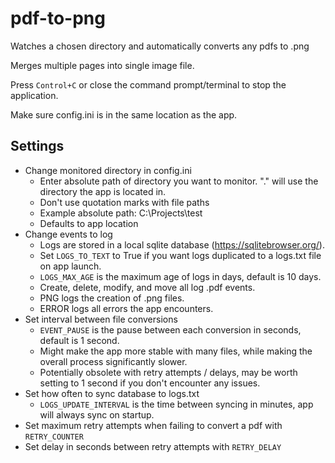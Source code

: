 # pdf-to-png
Watches a chosen directory and automatically converts any pdfs to .png

Merges multiple pages into single image file.

Press `Control+C` or close the command prompt/terminal to stop the application.

Make sure config.ini is in the same location as the app.

## Settings
- Change monitored directory in config.ini
  - Enter absolute path of directory you want to monitor. "." will use the directory the app is located in.
  - Don't use quotation marks with file paths
  - Example absolute path: C:\Projects\test
  - Defaults to app location
- Change events to log
  - Logs are stored in a local sqlite database (https://sqlitebrowser.org/).
  - Set `LOGS_TO_TEXT` to True if you want logs duplicated to a logs.txt file on app launch.
  - `LOGS_MAX_AGE` is the maximum age of logs in days, default is 10 days. 
  - Create, delete, modify, and move all log .pdf events.
  - PNG logs the creation of .png files.
  - ERROR logs all errors the app encounters.
- Set interval between file conversions
  - `EVENT_PAUSE` is the pause between each conversion in seconds, default is 1 second.
  - Might make the app more stable with many files, while making the overall process significantly slower.
  - Potentially obsolete with retry attempts / delays, may be worth setting to 1 second if you don't encounter any issues.
- Set how often to sync database to logs.txt
  - `LOGS_UPDATE_INTERVAL` is the time between syncing in minutes, app will always sync on startup.
- Set maximum retry attempts when failing to convert a pdf with `RETRY_COUNTER`
- Set delay in seconds between retry attempts with `RETRY_DELAY`
